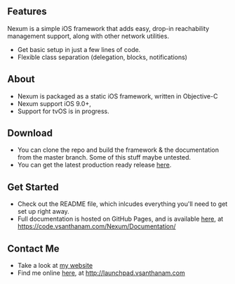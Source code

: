 ## Features
Nexum is a simple iOS framework that adds easy, drop-in reachability management support, along with other network utilities.

*  Get basic setup in just a few lines of code.
*  Flexible class separation (delegation, blocks, notifications)

## About

* Nexum is packaged as a static iOS framework, written in Objective-C
* Nexum support iOS 9.0+,
* Support for tvOS is in progress.

## Download

* You can clone the repo and build the framework & the documentation from the master branch. Some of this stuff maybe untested.
* You can get the latest production ready release [here](https://github.com/vsanthanam/Nexum/releases/latest).

## Get Started

* Check out the README file, which inlcudes everything you'll need to get set up right away.
* Full documentation is hosted on GitHub Pages, and is available [here](https://code.vsanthanam.com/Nexum/Documentation/), at https://code.vsanthanam.com/Nexum/Documentation/

## Contact Me

* Take a look at [my website](https://www.vsanthanam.com)
* Find me online [here](https://launchpad.vsanthanam.com), at http://launchpad.vsanthanam.com


